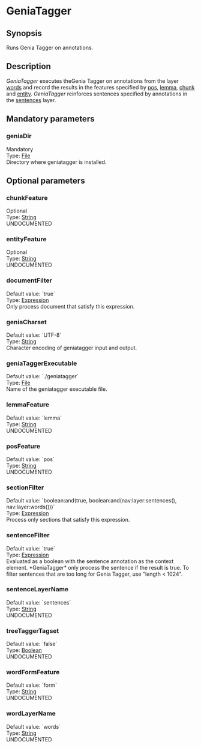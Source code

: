 <h1 class="module">GeniaTagger</h1>

## Synopsis

Runs Genia Tagger on annotations.

## Description

*GeniaTagger* executes theGenia Tagger on annotations from the layer <a href="#words" class="param">words</a> and record the results in the features specified by <a href="#pos" class="param">pos</a>, <a href="#lemma" class="param">lemma</a>, <a href="#chunk" class="param">chunk</a> and <a href="#entity" class="param">entity</a>. *GeniaTagger* reinforces sentences specified by annotations in the <a href="#sentences" class="param">sentences</a> layer.

## Mandatory parameters

<h3 name="geniaDir" class="param">geniaDir</h3>

<div class="param-level param-level-mandatory">Mandatory
</div>
<div class="param-type">Type: <a href="../converter/java.io.File" class="converter">File</a>
</div>
Directory where geniatagger is installed.

## Optional parameters

<h3 name="chunkFeature" class="param">chunkFeature</h3>

<div class="param-level param-level-optional">Optional
</div>
<div class="param-type">Type: <a href="../converter/java.lang.String" class="converter">String</a>
</div>
UNDOCUMENTED

<h3 name="entityFeature" class="param">entityFeature</h3>

<div class="param-level param-level-optional">Optional
</div>
<div class="param-type">Type: <a href="../converter/java.lang.String" class="converter">String</a>
</div>
UNDOCUMENTED

<h3 name="documentFilter" class="param">documentFilter</h3>

<div class="param-level param-level-default-value">Default value: `true`
</div>
<div class="param-type">Type: <a href="../converter/fr.inra.maiage.bibliome.alvisnlp.core.corpus.expressions.Expression" class="converter">Expression</a>
</div>
Only process document that satisfy this expression.

<h3 name="geniaCharset" class="param">geniaCharset</h3>

<div class="param-level param-level-default-value">Default value: `UTF-8`
</div>
<div class="param-type">Type: <a href="../converter/java.lang.String" class="converter">String</a>
</div>
Character encoding of geniatagger input and output.

<h3 name="geniaTaggerExecutable" class="param">geniaTaggerExecutable</h3>

<div class="param-level param-level-default-value">Default value: `./geniatagger`
</div>
<div class="param-type">Type: <a href="../converter/java.io.File" class="converter">File</a>
</div>
Name of the geniatagger executable file.

<h3 name="lemmaFeature" class="param">lemmaFeature</h3>

<div class="param-level param-level-default-value">Default value: `lemma`
</div>
<div class="param-type">Type: <a href="../converter/java.lang.String" class="converter">String</a>
</div>
UNDOCUMENTED

<h3 name="posFeature" class="param">posFeature</h3>

<div class="param-level param-level-default-value">Default value: `pos`
</div>
<div class="param-type">Type: <a href="../converter/java.lang.String" class="converter">String</a>
</div>
UNDOCUMENTED

<h3 name="sectionFilter" class="param">sectionFilter</h3>

<div class="param-level param-level-default-value">Default value: `boolean:and(true, boolean:and(nav:layer:sentences(), nav:layer:words()))`
</div>
<div class="param-type">Type: <a href="../converter/fr.inra.maiage.bibliome.alvisnlp.core.corpus.expressions.Expression" class="converter">Expression</a>
</div>
Process only sections that satisfy this expression.

<h3 name="sentenceFilter" class="param">sentenceFilter</h3>

<div class="param-level param-level-default-value">Default value: `true`
</div>
<div class="param-type">Type: <a href="../converter/fr.inra.maiage.bibliome.alvisnlp.core.corpus.expressions.Expression" class="converter">Expression</a>
</div>
Evaluated as a boolean with the sentence annotation as the context element. *GeniaTagger* only process the sentence if the result is true. To filter sentences that are too long for Genia Tagger, use "length < 1024".

<h3 name="sentenceLayerName" class="param">sentenceLayerName</h3>

<div class="param-level param-level-default-value">Default value: `sentences`
</div>
<div class="param-type">Type: <a href="../converter/java.lang.String" class="converter">String</a>
</div>
UNDOCUMENTED

<h3 name="treeTaggerTagset" class="param">treeTaggerTagset</h3>

<div class="param-level param-level-default-value">Default value: `false`
</div>
<div class="param-type">Type: <a href="../converter/java.lang.Boolean" class="converter">Boolean</a>
</div>
UNDOCUMENTED

<h3 name="wordFormFeature" class="param">wordFormFeature</h3>

<div class="param-level param-level-default-value">Default value: `form`
</div>
<div class="param-type">Type: <a href="../converter/java.lang.String" class="converter">String</a>
</div>
UNDOCUMENTED

<h3 name="wordLayerName" class="param">wordLayerName</h3>

<div class="param-level param-level-default-value">Default value: `words`
</div>
<div class="param-type">Type: <a href="../converter/java.lang.String" class="converter">String</a>
</div>
UNDOCUMENTED

